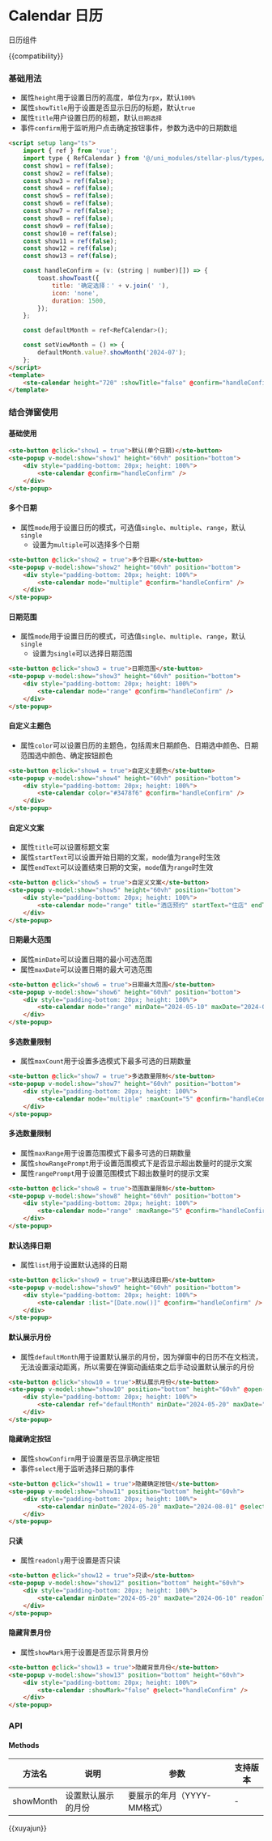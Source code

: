 # Calendar 日历

日历组件

{{compatibility}}

### 基础用法

-   属性`height`用于设置日历的高度，单位为`rpx`，默认`100%`
-   属性`showTitle`用于设置是否显示日历的标题，默认`true`
-   属性`title`用户设置日历的标题，默认`日期选择`
-   事件`confirm`用于监听用户点击确定按钮事件，参数为选中的日期数组

```html
<script setup lang="ts">
    import { ref } from 'vue';
    import type { RefCalendar } from '@/uni_modules/stellar-plus/types/refComponents';
    const show1 = ref(false);
    const show2 = ref(false);
    const show3 = ref(false);
    const show4 = ref(false);
    const show5 = ref(false);
    const show6 = ref(false);
    const show7 = ref(false);
    const show8 = ref(false);
    const show9 = ref(false);
    const show10 = ref(false);
    const show11 = ref(false);
    const show12 = ref(false);
    const show13 = ref(false);

    const handleConfirm = (v: (string | number)[]) => {
        toast.showToast({
            title: '确定选择：' + v.join(' '),
            icon: 'none',
            duration: 1500,
        });
    };

    const defaultMonth = ref<RefCalendar>();

    const setViewMonth = () => {
        defaultMonth.value?.showMonth('2024-07');
    };
</script>
<template>
    <ste-calendar height="720" :showTitle="false" @confirm="handleConfirm" />
</template>
```

### 结合弹窗使用

#### 基础使用

```html
<ste-button @click="show1 = true">默认(单个日期)</ste-button>
<ste-popup v-model:show="show1" height="60vh" position="bottom">
    <div style="padding-bottom: 20px; height: 100%">
        <ste-calendar @confirm="handleConfirm" />
    </div>
</ste-popup>
```

#### 多个日期

-   属性`mode`用于设置日历的模式，可选值`single`、`multiple`、`range`，默认`single`
    -   设置为`multiple`可以选择多个日期

```html
<ste-button @click="show2 = true">多个日期</ste-button>
<ste-popup v-model:show="show2" height="60vh" position="bottom">
    <div style="padding-bottom: 20px; height: 100%">
        <ste-calendar mode="multiple" @confirm="handleConfirm" />
    </div>
</ste-popup>
```

#### 日期范围

-   属性`mode`用于设置日历的模式，可选值`single`、`multiple`、`range`，默认`single`
    -   设置为`single`可以选择日期范围

```html
<ste-button @click="show3 = true">日期范围</ste-button>
<ste-popup v-model:show="show3" height="60vh" position="bottom">
    <div style="padding-bottom: 20px; height: 100%">
        <ste-calendar mode="range" @confirm="handleConfirm" />
    </div>
</ste-popup>
```

#### 自定义主题色

-   属性`color`可以设置日历的主题色，包括周末日期颜色、日期选中颜色、日期范围选中颜色、确定按钮颜色

```html
<ste-button @click="show4 = true">自定义主题色</ste-button>
<ste-popup v-model:show="show4" height="60vh" position="bottom">
    <div style="padding-bottom: 20px; height: 100%">
        <ste-calendar color="#3478f6" @confirm="handleConfirm" />
    </div>
</ste-popup>
```

#### 自定义文案

-   属性`title`可以设置标题文案
-   属性`startText`可以设置开始日期的文案，`mode`值为`range`时生效
-   属性`endText`可以设置结束日期的文案，`mode`值为`range`时生效

```html
<ste-button @click="show5 = true">自定义文案</ste-button>
<ste-popup v-model:show="show5" height="60vh" position="bottom">
    <div style="padding-bottom: 20px; height: 100%">
        <ste-calendar mode="range" title="酒店预约" startText="住店" endText="离店" @confirm="handleConfirm" />
    </div>
</ste-popup>
```

#### 日期最大范围

-   属性`minDate`可以设置日期的最小可选范围
-   属性`maxDate`可以设置日期的最大可选范围

```html
<ste-button @click="show6 = true">日期最大范围</ste-button>
<ste-popup v-model:show="show6" height="60vh" position="bottom">
    <div style="padding-bottom: 20px; height: 100%">
        <ste-calendar mode="range" minDate="2024-05-10" maxDate="2024-05-20" @confirm="handleConfirm" />
    </div>
</ste-popup>
```

#### 多选数量限制

-   属性`maxCount`用于设置多选模式下最多可选的日期数量

```html
<ste-button @click="show7 = true">多选数量限制</ste-button>
<ste-popup v-model:show="show7" height="60vh" position="bottom">
    <div style="padding-bottom: 20px; height: 100%">
        <ste-calendar mode="multiple" :maxCount="5" @confirm="handleConfirm" />
    </div>
</ste-popup>
```

#### 多选数量限制

-   属性`maxRange`用于设置范围模式下最多可选的日期数量
-   属性`showRangePrompt`用于设置范围模式下是否显示超出数量时的提示文案
-   属性`rangePrompt`用于设置范围模式下超出数量时的提示文案

```html
<ste-button @click="show8 = true">范围数量限制</ste-button>
<ste-popup v-model:show="show8" height="60vh" position="bottom">
    <div style="padding-bottom: 20px; height: 100%">
        <ste-calendar mode="range" :maxRange="5" @confirm="handleConfirm" />
    </div>
</ste-popup>
```

#### 默认选择日期

-   属性`list`用于设置默认选择的日期

```html
<ste-button @click="show9 = true">默认选择日期</ste-button>
<ste-popup v-model:show="show9" height="60vh" position="bottom">
    <div style="padding-bottom: 20px; height: 100%">
        <ste-calendar :list="[Date.now()]" @confirm="handleConfirm" />
    </div>
</ste-popup>
```

#### 默认展示月份

-   属性`defaultMonth`用于设置默认展示的月份，因为弹窗中的日历不在文档流，无法设置滚动距离，所以需要在弹窗动画结束之后手动设置默认展示的月份

```html
<ste-button @click="show10 = true">默认展示月份</ste-button>
<ste-popup v-model:show="show10" position="bottom" height="60vh" @open-after="setViewMonth">
    <div style="padding-bottom: 20px; height: 100%">
        <ste-calendar ref="defaultMonth" minDate="2024-05-20" maxDate="2024-08-01" @confirm="handleConfirm" />
    </div>
</ste-popup>
```

#### 隐藏确定按钮

-   属性`showConfirm`用于设置是否显示确定按钮
-   事件`select`用于监听选择日期的事件

```html
<ste-button @click="show11 = true">隐藏确定按钮</ste-button>
<ste-popup v-model:show="show11" position="bottom" height="60vh">
    <div style="padding-bottom: 20px; height: 100%">
        <ste-calendar minDate="2024-05-20" maxDate="2024-08-01" @select="handleConfirm" :showConfirm="false" />
    </div>
</ste-popup>
```

#### 只读

-   属性`readonly`用于设置是否只读

```html
<ste-button @click="show12 = true">只读</ste-button>
<ste-popup v-model:show="show12" position="bottom" height="60vh">
    <div style="padding-bottom: 20px; height: 100%">
        <ste-calendar minDate="2024-05-20" maxDate="2024-06-10" readonly :list="['2024-05-21']" />
    </div>
</ste-popup>
```

#### 隐藏背景月份

-   属性`showMark`用于设置是否显示背景月份

```html
<ste-button @click="show13 = true">隐藏背景月份</ste-button>
<ste-popup v-model:show="show13" position="bottom" height="60vh">
    <div style="padding-bottom: 20px; height: 100%">
        <ste-calendar :showMark="false" @select="handleConfirm" />
    </div>
</ste-popup>
```

### API

<!-- props -->

#### Methods

| 方法名    | 说明               | 参数                        | 支持版本 |
| --------- | ------------------ | --------------------------- | -------- |
| showMonth | 设置默认展示的月份 | 要展示的年月（YYYY-MM格式） | -        |

{{xuyajun}}
